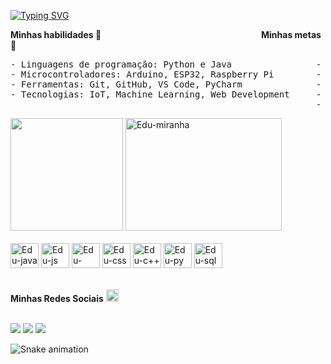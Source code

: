 [![Typing SVG](https://readme-typing-svg.demolab.com?font=Source+Code+Pro&duration=1500&pause=499&color=F7F647&center=&vCenter=&multiline=true&repeat=&random=falso&width=575&height=120&lines=Ol%C3%A1!+Eu+sou+o+Eduardo+Pires%F0%9F%91%8B;Seja+bem-vindo!;Hoje+sou+estagi%C3%A1rio+na+Ingredion+%F0%9F%8C%BD;Estudante+de+Engenharia+da+Computa%C3%A7%C3%A3o+na+USJT%F0%9F%8E%93)](https://git.io/typing-svg)

**Minhas habilidades 🚀**                                                                 **Minhas metas 🌟**

<pre>
- Linguagens de programação: Python e Java                - Me formar em Engenharia da Computação com excelência  
- Microcontroladores: Arduino, ESP32, Raspberry Pi        - Conseguir um emprego na área de desenvolvimento de software 
- Ferramentas: Git, GitHub, VS Code, PyCharm              - Contribuir para projetos de código aberto 
- Tecnologias: IoT, Machine Learning, Web Development     - Criar soluções que impactem positivamente a sociedade 
                                                          - Viajar pelo mundo e conhecer novas culturas  
</pre>
 
<div>
  <img height="180em" src="https://github-readme-stats.vercel.app/api/top-langs/?username=piresedu&layout=compact&theme=apprentice"/>
  <img style="rigth" alt="Edu-miranha" height="180" width="250" src="https://media.giphy.com/media/BWD3CtcudWL28/giphy.gif">
</div><br>

<div>
    <img style="center" alt="Edu-java" height="40" width="45" src="https://cdn.jsdelivr.net/gh/devicons/devicon/icons/java/java-original.svg">
    <img style="center" alt="Edu-js" height="40" width="45" src="https://cdn.jsdelivr.net/gh/devicons/devicon/icons/javascript/javascript-original.svg">
    <img style="center" alt="Edu-html" height="40" width="45" src="https://cdn.jsdelivr.net/gh/devicons/devicon/icons/html5/html5-original.svg">
    <img style="center" alt="Edu-css" height="40" width="45" src="https://cdn.jsdelivr.net/gh/devicons/devicon/icons/css3/css3-original.svg">  
    <img style="center" alt="Edu-c++" height="40" width="45" src="https://cdn.jsdelivr.net/gh/devicons/devicon/icons/cplusplus/cplusplus-original.svg"> 
    <img style="center" alt="Edu-py" height="40" width="45" src="https://cdn.jsdelivr.net/gh/devicons/devicon/icons/python/python-original.svg"> 
    <img style="center" alt="Edu-sql" height="40" width="45" src="https://cdn.jsdelivr.net/gh/devicons/devicon/icons/mysql/mysql-original.svg"> 
</div><br>

**Minhas Redes Sociais** <img style="center" alt="Edu-java" height="20" width="20" src="https://github.com/kaueMarques/kaueMarques/blob/master/hi.gif"><br>
<br>

 <a href="https://www.linkedin.com/in/eduardolpires/" target="_blank"><img src="https://img.shields.io/badge/-LinkedIn-%230077B5?style=for-the-badge&logo=linkedin&logoColor=white" target="_blank" ></a> 
  <a href = "mailto:eduardopires998@gmail.com"><img src="https://img.shields.io/badge/-Gmail-%23333?style=for-the-badge&logo=gmail&logoColor=white" target="_blank"></a>
  <a href="https://www.instagram.com/piresedu_/" target="_blank"><img src="https://img.shields.io/badge/-Instagram-%23E4405F?style=for-the-badge&logo=instagram&logoColor=white" target="_blank"></a><br>

  ![Snake animation]()
